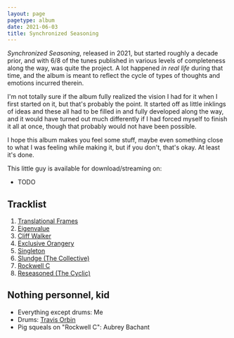 ```yaml
---
layout: page
pagetype: album
date: 2021-06-03
title: Synchronized Seasoning
---
```


_Synchronized Seasoning_, released in 2021, but started roughly a decade prior,
and with 6/8 of the tunes published in various levels of completeness along the way,
was quite the project.
A lot happened _in real life_ during that time, and the album is meant to
reflect the cycle of types of thoughts and
emotions incurred therein.

I'm not totally sure if the album fully realized the vision I had for it when I
first started on it, but that's probably the point.
It started off as little inklings of ideas and these all had to be filled in
and fully developed along the way, and it
would have turned out much differently if I had forced myself to finish it all
at once, though that probably would not have been possible.

I hope this album makes you feel some stuff, maybe even something close to
what I was feeling while making it, but if you don't, that's okay.
At least it's done.

This little guy is available for download/streaming on:
* TODO


## Tracklist

1. [Translational Frames](translational-frames)
2. [Eigenvalue](eigenvalue)
3. [Cliff Walker](cliff-walker)
4. [Exclusive Orangery](exclusive-orangery)
5. [Singleton](singleton)
6. [Slundge (The Collective)](slundge)
7. [Rockwell C](rockwell)
8. [Reseasoned (The Cyclic)](reseasoned)


## Nothing personnel, kid

* Everything except drums: Me
* Drums: [Travis Orbin](http://travisorbin.com)
* Pig squeals on "Rockwell C": Aubrey Bachant
